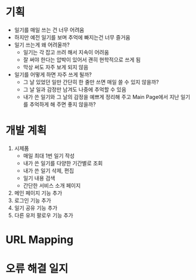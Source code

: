 # 기획
- 일기를 매일 쓰는 건 너무 어려움
- 하지만 예전 일기를 보며 추억에 빠지는건 너무 즐거움
- 일기 쓰는게 왜 어려울까?
	- 일기는 각 잡고 쓰려 해서 지속이 어려움
	- 잘 써야 한다는 압박이 있어서 괜히 현학적으로 쓰게 됨
	- 막상 써도 자주 보게 되지 않음
- 일기를 어떻게 하면 자주 쓰게 될까?
	- 그 날 있었던 일만 간단히 한 줄만 쓰면 매일 쓸 수 있지 않을까?
	- 그 날 일과 감정만 남겨도 나중에 추억할 수 있음
	- 내가 쓴 일기와 그 날의 감정을 예쁘게 정리해 주고 Main Page에서 지난 일기를 추억하게 해 주면 좋지 않을까?

# 개발 계획
1. 시제품
	- 매일 최대 1번 일기 작성
	- 내가 쓴 일기를 다양한 기간별로 조회
	- 내가 쓴 일기 삭제, 편집
	- 일기 내용 검색
	- 간단한 서비스 소개 페이지
2. 메인 페이지 기능 추가
3. 로그인 기능 추가
4. 일기 공유 기능 추가
5. 다른 유저 팔로우 기능 추가

# URL Mapping

# 오류 해결 일지